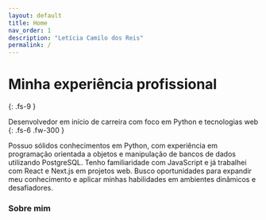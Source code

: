 ```yaml
---
layout: default
title: Home
nav_order: 1
description: "Letícia Camilo dos Reis"
permalink: /
---
```


# Minha experiência profissional
{: .fs-9 }

Desenvolvedor em início de carreira com foco em Python e tecnologias web
{: .fs-6 .fw-300 }

Possuo sólidos conhecimentos em Python, com experiência em programação orientada a objetos e manipulação de bancos de dados utilizando PostgreSQL. Tenho familiaridade com JavaScript e já trabalhei com React e Next.js em projetos web. Busco oportunidades para expandir meu conhecimento e aplicar minhas habilidades em ambientes dinâmicos e desafiadores.

### Sobre mim






